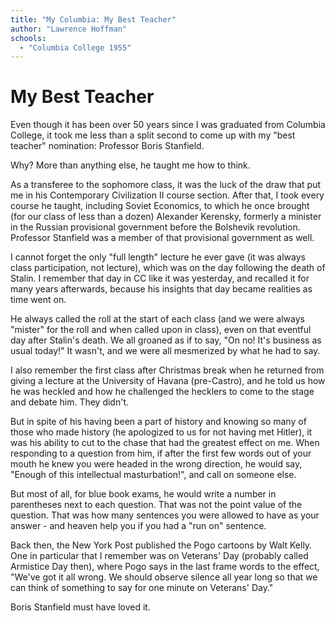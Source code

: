 ```yaml
---
title: "My Columbia: My Best Teacher"
author: "Lawrence Hoffman"
schools:
  - "Columbia College 1955"
---
```


# My Best Teacher

Even though it has been over 50 years since I was graduated from Columbia College, it took me less than a split second to come up with my  "best teacher" nomination: Professor Boris Stanfield.

Why? More than anything else, he taught me how to think.

As a transferee to the sophomore class, it was the luck of the draw that put me in his Contemporary Civilization II course section. After that, I took every course he taught, including Soviet Economics, to which he once brought (for our class of less than a dozen) Alexander Kerensky, formerly a minister in the Russian provisional government before the Bolshevik revolution. Professor Stanfield was a member of that provisional government as well.

I cannot forget the only "full length" lecture he ever gave (it was always class participation, not lecture), which was on the day following the death of Stalin. I remember that day in CC like it was yesterday, and recalled it for many years afterwards, because his insights that day became realities as time went on.

He always called the roll at the start of each class (and we were always "mister" for the roll and when called upon in class), even on that eventful day after Stalin's death.  We all groaned as if to say, "On no! It's business as usual today!" It wasn't, and we were all mesmerized by what he had to say.

I also remember the first class after Christmas break when he returned from giving a lecture at the University of Havana (pre-Castro), and he told us how he was heckled and how he challenged the hecklers to come to the stage and debate him. They didn't.

But in spite of his having been a part of history and knowing so many of those who made history (he apologized to us for not having met Hitler), it was his ability to cut to the chase that had the greatest effect on me. When responding to a question from him, if after the first few words out of your mouth he knew you were headed in the wrong direction, he would say, "Enough of this intellectual masturbation!", and call on someone else.

But most of all, for blue book exams, he would write a number in parentheses next to each question. That was not the point value of the question. That was how many sentences you were allowed to have as your answer - and heaven help you if you had a "run on" sentence.

Back then, the New York Post published the Pogo cartoons by Walt Kelly. One in particular that I remember was on Veterans' Day (probably called Armistice Day then), where Pogo says in the last frame words to the effect, "We've got it all wrong. We should observe silence all year long so that we can think of something to say for one minute on Veterans' Day."

Boris Stanfield must have loved it.
